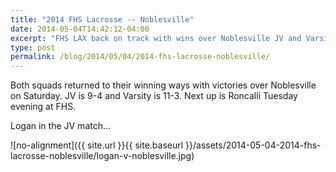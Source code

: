 ```yaml
---
title: "2014 FHS Lacrosse -- Noblesville"
date: 2014-05-04T14:42:12-04:00
excerpt: "FHS LAX back on track with wins over Noblesville JV and Varsity teams."
type: post
permalink: /blog/2014/05/04/2014-fhs-lacrosse-noblesville/
---
```

Both squads returned to their winning ways with victories over Noblesville on Saturday. JV is 9-4 and Varsity is 11-3. Next up is Roncalli Tuesday evening at FHS.

Logan in the JV match...

![no-alignment]({{ site.url }}{{ site.baseurl }}/assets/2014-05-04-2014-fhs-lacrosse-noblesville/logan-v-noblesville.jpg)

